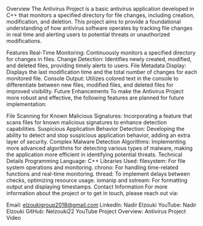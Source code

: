 Overview
The Antivirus Project is a basic antivirus application developed in C++ that monitors a specified directory for file changes, including creation, modification, and deletion. This project aims to provide a foundational understanding of how antivirus software operates by tracking file changes in real time and alerting users to potential threats or unauthorized modifications.

Features
Real-Time Monitoring: Continuously monitors a specified directory for changes in files.
Change Detection: Identifies newly created, modified, and deleted files, providing timely alerts to users.
File Metadata Display: Displays the last modification time and the total number of changes for each monitored file.
Console Output: Utilizes colored text in the console to differentiate between new files, modified files, and deleted files for improved visibility.
Future Enhancements
To make the Antivirus Project more robust and effective, the following features are planned for future implementation:

File Scanning for Known Malicious Signatures: Incorporating a feature that scans files for known malicious signatures to enhance detection capabilities.
Suspicious Application Behavior Detection: Developing the ability to detect and stop suspicious application behavior, adding an extra layer of security.
Complex Malware Detection Algorithms: Implementing more advanced algorithms for detecting various types of malware, making the application more efficient in identifying potential threats.
Technical Details
Programming Language: C++
Libraries Used:
filesystem: For file system operations and monitoring.
chrono: For handling time-related functions and real-time monitoring.
thread: To implement delays between checks, optimizing resource usage.
iomanip and sstream: For formatting output and displaying timestamps.
Contact Information
For more information about the project or to get in touch, please reach out via:

Email: elzoukigroup2018@gmail.com
LinkedIn: Nadir Elzouki
YouTube: Nadir Elzouki
GitHub: Nelzouki22
YouTube Project Overview: Antivirus Project Video
